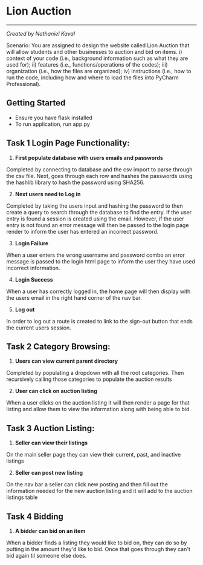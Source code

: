 # Lion Auction

---

_Created by Nathaniel Kaval_

Scenario: You are assigned to design the website called Lion Auction that will allow
students and other businesses to auction and bid on items.  i) context of your code (i.e., background information such as what they are used for); ii)
features (i.e., functions/operations of the codes); iii) organization (i.e., how the files are organized);
iv) instructions (i.e., how to run the code, including how and where to load the files into PyCharm
Professional).

## Getting Started

* Ensure you have flask installed
* To run application, run app.py

## Task 1 Login Page Functionality: 

1. **First populate database with users emails and passwords**

Completed by connecting to database and the csv import to parse through the csv file. Next, goes through
each row and hashes the passwords using the hashlib library to hash the password using SHA256.

2. **Next users need to Log in**

Completed by taking the users input and hashing the password to then create a query to
search through the database to find the entry. If the user entry is found a session is created
using the email. However, if the user entry is not found an error message will then be passed 
to the login page render to inform the user has entered an incorrect password.

3. **Login Failure**

When a user enters the wrong username and password combo an error message is passed to the login html page
to inform the user they have used incorrect information.

4. **Login Success**

When a user has correctly logged in, the home page will then display with the users email
in the right hand corner of the nav bar. 

5. **Log out**

In order to log out a route is created to link to the sign-out button that ends the current users
session.

## Task 2 Category Browsing:

1. **Users can view current parent directory**

Completed by populating a dropdown with all the root categories. Then recursively calling those
categories to populate the auction results

2. **User can click on auction listing**

When a user clicks on the auction listing it will then render a page for that listing and 
allow them to view the information along with being able to bid

## Task 3 Auction Listing:

1. **Seller can view their listings**

On the main seller page they can view their current, past, and inactive listings

2. **Seller can post new listing**

On the nav bar a seller can click new posting and then fill out the information needed for the 
new auction listing and it will add to the auction listings table

## Task 4 Bidding

1. **A bidder can bid on an item**

When a bidder finds a listing they would like to bid on, they can do so by putting in 
the amount they'd like to bid. Once that goes through they can't bid again til someone else 
does.